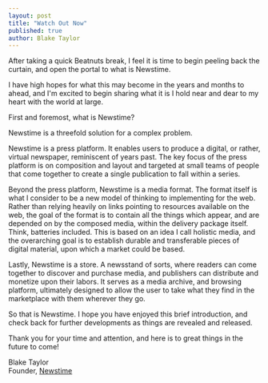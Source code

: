 ```yaml
---
layout: post
title: "Watch Out Now"
published: true
author: Blake Taylor
---
```

After taking a quick Beatnuts break, I feel it is time to begin peeling back the
curtain, and open the portal to what is Newstime.

I have high hopes for what this may become in the years and months to ahead, and
I'm excited to begin sharing what it is I hold near and dear to my heart with
the world at large.

First and foremost, what is Newstime?

Newstime is a threefold solution for a complex problem.

Newstime is a press platform. It enables users to produce a digital, or rather,
virtual newspaper, reminiscent of years past. The key focus of the press
platform is on composition and layout and targeted at small teams of people that
come together to create a single publication to fall within a series.

Beyond the press platform, Newstime is a media format. The format itself is what
I consider to be a new model of thinking to implementing for the web. Rather
than relying heavily on links pointing to resources available on the web, the
goal of the format is to contain all the things which appear, and are depended
on by the composed media, within the delivery package itself. Think, batteries
included.  This is based on an idea I call holistic media, and the overarching
goal is to establish durable and transferable pieces of digital material, upon
which a market could be based.

Lastly, Newstime is a store. A newsstand of sorts, where readers can come
together to discover and purchase media, and publishers can distribute and
monetize upon their labors. It serves as a media archive, and browsing platform,
ultimately designed to allow the user to take what they find in the marketplace
with them wherever they go.

So that is Newstime. I hope you have enjoyed this brief introduction, and check
back for further developments as things are revealed and released.

Thank you for your time and attention, and here is to great things in the future
to come!


Blake Taylor <br>
Founder, [Newstime](http://www.newstime.io/)
